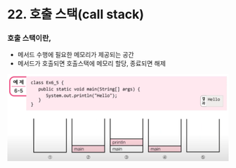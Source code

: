 # 22. 호출 스택(call stack)

### 호출 스택이란,

- 메서드 수행에 필요한 메모리가 제공되는 공간
- 메서드가 호출되면 호출스택에 메모리 할당, 종료되면 해제

![Untitled](Untitled%206.png)